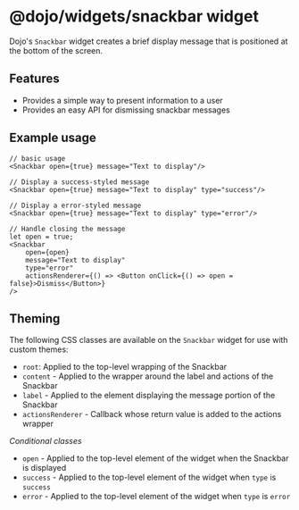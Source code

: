 # @dojo/widgets/snackbar widget

Dojo's `Snackbar` widget creates a brief display message that is positioned at the bottom of the screen.

## Features

- Provides a simple way to present information to a user
- Provides an easy API for dismissing snackbar messages

## Example usage

```tsx
// basic usage
<Snackbar open={true} message="Text to display"/>

// Display a success-styled message
<Snackbar open={true} message="Text to display" type="success"/>

// Display a error-styled message
<Snackbar open={true} message="Text to display" type="error"/>

// Handle closing the message
let open = true;
<Snackbar
	open={open}
	message="Text to display"
	type="error"
	actionsRenderer={() => <Button onClick={() => open = false}>Dismiss</Button>}
/>
```

## Theming

The following CSS classes are available on the `Snackbar` widget for use with custom themes:

- `root`: Applied to the top-level wrapping of the Snackbar
- `content` - Applied to the wrapper around the label and actions of the Snackbar
- `label` - Applied to the element displaying the message portion of the Snackbar
- `actionsRenderer` - Callback whose return value is added to the actions wrapper

*Conditional classes*

- `open` - Applied to the top-level element of the widget when the Snackbar is displayed
- `success` - Applied to the top-level element of the widget when `type` is `success`
- `error`  - Applied to the top-level element of the widget when `type` is `error`
